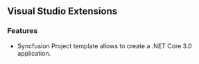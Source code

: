 ## Visual Studio Extensions

### Features

* Syncfusion Project template allows to create a .NET Core 3.0 application.
